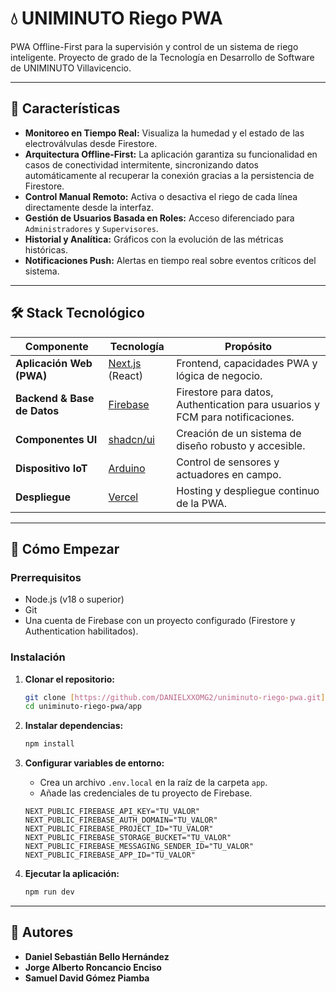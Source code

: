 # 💧 UNIMINUTO Riego PWA

PWA Offline-First para la supervisión y control de un sistema de riego inteligente. Proyecto de grado de la Tecnología en Desarrollo de Software de UNIMINUTO Villavicencio.

---

## 🎯 Características

- **Monitoreo en Tiempo Real:** Visualiza la humedad y el estado de las electroválvulas desde Firestore.
- **Arquitectura Offline-First:** La aplicación garantiza su funcionalidad en casos de conectividad intermitente, sincronizando datos automáticamente al recuperar la conexión gracias a la persistencia de Firestore.
- **Control Manual Remoto:** Activa o desactiva el riego de cada línea directamente desde la interfaz.
- **Gestión de Usuarios Basada en Roles:** Acceso diferenciado para `Administradores` y `Supervisores`.
- **Historial y Analítica:** Gráficos con la evolución de las métricas históricas.
- **Notificaciones Push:** Alertas en tiempo real sobre eventos críticos del sistema.

---

## 🛠️ Stack Tecnológico

| Componente                  | Tecnología                               | Propósito                                                                     |
| --------------------------- | ---------------------------------------- | ----------------------------------------------------------------------------- |
| **Aplicación Web (PWA)**    | [Next.js](https://nextjs.org/) (React)   | Frontend, capacidades PWA y lógica de negocio.                                |
| **Backend & Base de Datos** | [Firebase](https://firebase.google.com/) | Firestore para datos, Authentication para usuarios y FCM para notificaciones. |
| **Componentes UI**          | [shadcn/ui](https://ui.shadcn.com/)      | Creación de un sistema de diseño robusto y accesible.                         |
| **Dispositivo IoT**         | [Arduino](https://www.arduino.cc/)       | Control de sensores y actuadores en campo.                                    |
| **Despliegue**              | [Vercel](https://vercel.com/)            | Hosting y despliegue continuo de la PWA.                                      |

---

## 🚀 Cómo Empezar

### Prerrequisitos

- Node.js (v18 o superior)
- Git
- Una cuenta de Firebase con un proyecto configurado (Firestore y Authentication habilitados).

### Instalación

1.  **Clonar el repositorio:**

    ```bash
    git clone [https://github.com/DANIELXXOMG2/uniminuto-riego-pwa.git](https://github.com/DANIELXXOMG2/uniminuto-riego-pwa.git)
    cd uniminuto-riego-pwa/app
    ```

2.  **Instalar dependencias:**

    ```bash
    npm install
    ```

3.  **Configurar variables de entorno:**
    - Crea un archivo `.env.local` en la raíz de la carpeta `app`.
    - Añade las credenciales de tu proyecto de Firebase.

    ```
    NEXT_PUBLIC_FIREBASE_API_KEY="TU_VALOR"
    NEXT_PUBLIC_FIREBASE_AUTH_DOMAIN="TU_VALOR"
    NEXT_PUBLIC_FIREBASE_PROJECT_ID="TU_VALOR"
    NEXT_PUBLIC_FIREBASE_STORAGE_BUCKET="TU_VALOR"
    NEXT_PUBLIC_FIREBASE_MESSAGING_SENDER_ID="TU_VALOR"
    NEXT_PUBLIC_FIREBASE_APP_ID="TU_VALOR"
    ```

4.  **Ejecutar la aplicación:**
    ```bash
    npm run dev
    ```

---

## 👥 Autores

- **Daniel Sebastián Bello Hernández**
- **Jorge Alberto Roncancio Enciso**
- **Samuel David Gómez Piamba**
